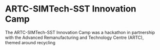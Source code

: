 # ARTC-SIMTech-SST Innovation Camp

The ARTC-SIMTech-SST Innovation Camp was a hackathon in partnership with the Advanced Remanufacturing and Technology Centre (ARTC), themed around recycling
